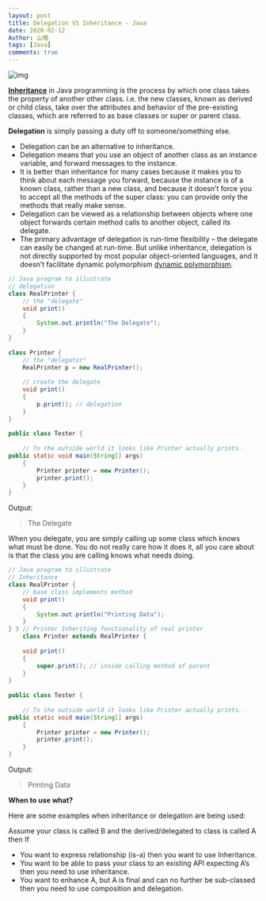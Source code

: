 ```yaml
---
layout: post
title: Delegation VS Inheritance - Java
date: 2020-02-12
Author: 山猪
tags: [Java]
comments: true
---
```

![img](https://dzone.com/storage/temp/12808609-classdiagramm.png)

<!-- more -->

[**Inheritance**](https://www.geeksforgeeks.org/inheritance-in-java/ "Inheritance") in Java programming is the process by which one class takes the property of another other class. i.e. the new classes, known as derived or child class, take over the attributes and behavior of the pre-existing classes, which are referred to as base classes or super or parent class.

**Delegation** is simply passing a duty off to someone/something else.

* Delegation can be an alternative to inheritance.
* Delegation means that you use an object of another class as an instance variable, and forward messages to the instance.
* It is better than inheritance for many cases because it makes you to think about each message you forward, because the instance is of a known class, rather than a new class, and because it doesn’t force you to accept all the methods of the super class: you can provide only the methods that really make sense.
* Delegation can be viewed as a relationship between objects where one object forwards certain method calls to another object, called its delegate.
* The primary advantage of delegation is run-time flexibility – the delegate can easily be changed at run-time. But unlike inheritance, delegation is not directly supported by most popular object-oriented languages, and it doesn’t facilitate dynamic polymorphism [dynamic polymorphism](https://www.geeksforgeeks.org/dynamic-method-dispatch-runtime-polymorphism-java/ "dynamic polymorphism").

```java
// Java program to illustrate 
// delegation 
class RealPrinter { 
    // the "delegate" 
    void print() 
    { 
        System.out.println("The Delegate"); 
    } 
} 
  
class Printer { 
    // the "delegator" 
    RealPrinter p = new RealPrinter(); 
  
    // create the delegate 
    void print() 
    { 
        p.print(); // delegation 
    } 
} 
  
public class Tester { 
  
    // To the outside world it looks like Printer actually prints. 
public static void main(String[] args) 
    { 
        Printer printer = new Printer(); 
        printer.print(); 
    } 
} 
```

Output:

> The Delegate

When you delegate, you are simply calling up some class which knows what must be done. You do not really care how it does it, all you care about is that the class you are calling knows what needs doing.

```java
// Java program to illustrate 
// Inheritance 
class RealPrinter { 
    // base class implements method 
    void print() 
    { 
        System.out.println("Printing Data"); 
    } 
} 3 // Printer Inheriting functionality of real printer 
    class Printer extends RealPrinter { 
  
    void print() 
    { 
        super.print(); // inside calling method of parent 
    } 
} 
  
public class Tester { 
  
    // To the outside world it looks like Printer actually prints. 
public static void main(String[] args) 
    { 
        Printer printer = new Printer(); 
        printer.print(); 
    } 
} 
```

Output:

> Printing Data

**When to use what?**

Here are some examples when inheritance or delegation are being used:

Assume your class is called B and the derived/delegated to class is called A then If

* You want to express relationship (is-a) then you want to use Inheritance.
* You want to be able to pass your class to an existing API expecting A’s then you need to use inheritance.
* You want to enhance A, but A is final and can no further be sub-classed then you need to use composition and delegation.
